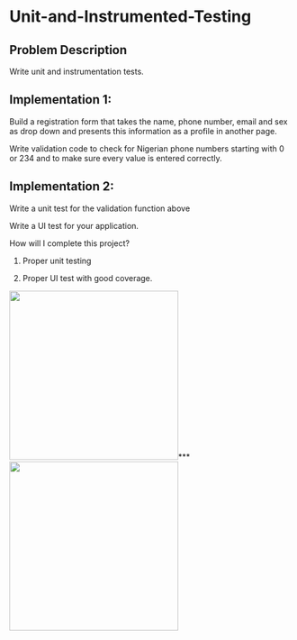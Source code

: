 # Unit-and-Instrumented-Testing
## Problem Description

Write unit and instrumentation tests.

## Implementation 1:

Build a registration form that takes the name, phone number, email and sex as drop down and presents this information as a profile in another page.

Write validation code to check for Nigerian phone numbers starting with 0 or 234 and to make sure every value is entered correctly.

## Implementation 2:

Write a unit test for the validation function above

Write a UI test for your application.

How will I complete this project?

1. Proper unit testing

2. Proper UI test with good coverage.

<img src="https://user-images.githubusercontent.com/60139290/110863025-59fcbf00-82c0-11eb-8fda-6afafa558d6d.png" width=300 />***<img src="https://user-images.githubusercontent.com/60139290/110863049-6254fa00-82c0-11eb-89f9-e1d7ee71da76.png" width=300 />
